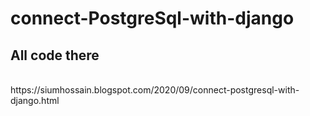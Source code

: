 # connect-PostgreSql-with-django<br>
<h2>All code there</h2><br>
https://siumhossain.blogspot.com/2020/09/connect-postgresql-with-django.html
